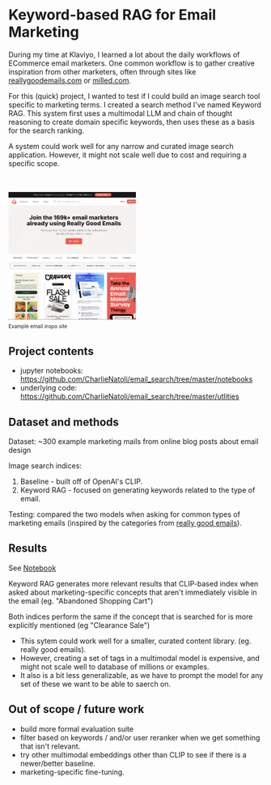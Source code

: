 # Keyword-based RAG for Email Marketing

During my time at Klaviyo, I learned a lot about the daily workflows of ECommerce email marketers. One common workflow is to gather creative inspiration from other marketers, often through sites like [reallygoodemails.com](https://reallygoodemails.com]) or [milled.com](milled.com).
    
For this (quick) project, I wanted to test if I could build an image search tool specific to marketing terms. I created a search method I've named Keyword RAG. This system first uses a multimodal LLM and chain of thought reasoning to create domain specific keywords, then uses these as a basis for the search ranking. 

A system could work well for any narrow and curated image search application. However, it might not scale well due to cost and requiring a specific scope. 

<br>
<br>
<img src="https://github.com/CharlieNatoli/email_search/blob/master/assets/rge_homepage.png" alt="example site"  width="50%"/>
<br>
<span style="font-size: 10px;">Example email inspo site</span>
 

## Project contents 

* jupyter notebooks: https://github.com/CharlieNatoli/email_search/tree/master/notebooks
* underlying code: https://github.com/CharlieNatoli/email_search/tree/master/utlities
 
## Dataset and methods

Dataset: ~300 example marketing mails from online blog posts about email design

Image search indices:
1. Baseline - built off of OpenAI's CLIP.
2. Keyword RAG - focused on generating keywords related to the type of email. 

Testing: compared the two models when asking for common types of marketing emails (inspired by the categories from [really good emails](https://reallygoodemails.com/categories])).

## Results 

See [Notebook](https://github.com/CharlieNatoli/email_search/blob/master/notebooks/Results.ipynb)

Keyword RAG generates more relevant results that CLIP-based index when asked about marketing-specific concepts that aren't immediately visible in the email (eg. "Abandoned Shopping Cart")

Both indices perform the same if the concept that is searched for is more explicitly mentioned (eg "Clearance Sale") 

- This sytem could work well for a smaller, curated content library. (eg. really good emails). 
- However, creating a set of tags in a multimodal model is expensive, and might not scale well to database of millions or examples. 
- It also is a bit less generalizable, as we have to prompt the model for any set of these we want to be able to saerch on. 


## Out of scope / future work 

- build more formal evaluation suite
- filter based on keywords / and/or user reranker when we get something that isn't relevant.  
- try other multimodal embeddings other than CLIP to see if there is a newer/better baseline. 
- marketing-specific fine-tuning. 
